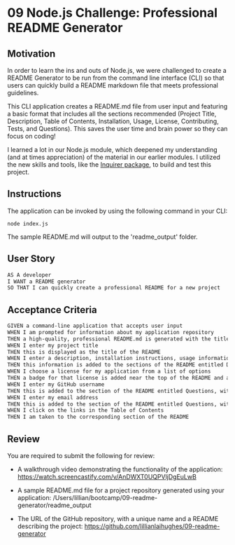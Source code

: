 # 09 Node.js Challenge: Professional README Generator

## Motivation
In order to learn the ins and outs of Node.js, we were challenged to create a README Generator to be run from the command line interface (CLI) so that users can quickly build a README markdown file that meets professional guidelines.

This CLI application creates a README.md file from user input and featuring a basic format that includes all the sections recommended (Project Title, Description, Table of Contents, Installation, Usage, License, Contributing, Tests, and Questions). This saves the user time and brain power so they can focus on coding!

I learned a lot in our Node.js module, which deepened my understanding (and at times appreciation) of the material in our earlier modules. I utilized the new skills and tools, like the [Inquirer package](https://www.npmjs.com/package/inquirer/v/8.2.4), to build and test this project.

## Instructions
The application can be invoked by using the following command in your CLI:

```
node index.js
```
The sample README.md will output to the 'readme_output' folder.

## User Story

```md
AS A developer
I WANT a README generator
SO THAT I can quickly create a professional README for a new project
```

## Acceptance Criteria

```md
GIVEN a command-line application that accepts user input
WHEN I am prompted for information about my application repository
THEN a high-quality, professional README.md is generated with the title of my project and sections entitled Description, Table of Contents, Installation, Usage, License, Contributing, Tests, and Questions
WHEN I enter my project title
THEN this is displayed as the title of the README
WHEN I enter a description, installation instructions, usage information, contribution guidelines, and test instructions
THEN this information is added to the sections of the README entitled Description, Installation, Usage, Contributing, and Tests
WHEN I choose a license for my application from a list of options
THEN a badge for that license is added near the top of the README and a notice is added to the section of the README entitled License that explains which license the application is covered under
WHEN I enter my GitHub username
THEN this is added to the section of the README entitled Questions, with a link to my GitHub profile
WHEN I enter my email address
THEN this is added to the section of the README entitled Questions, with instructions on how to reach me with additional questions
WHEN I click on the links in the Table of Contents
THEN I am taken to the corresponding section of the README
```

## Review

You are required to submit the following for review:

* A walkthrough video demonstrating the functionality of the application: 
    https://watch.screencastify.com/v/AnDWXT0UQPVljDgEuLwB

* A sample README.md file for a project repository generated using your application: 
    /Users/lillian/bootcamp/09-readme-generator/readme_output

* The URL of the GitHub repository, with a unique name and a README describing the project: 
    https://github.com/lillianlaihughes/09-readme-generator
